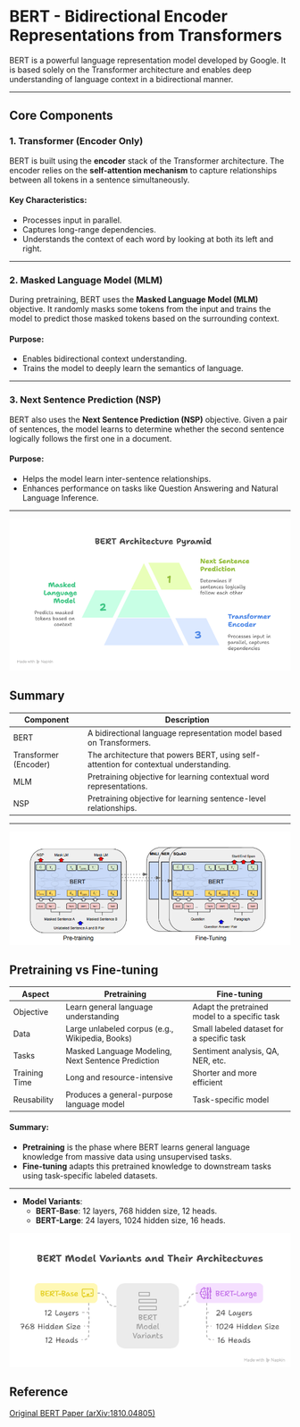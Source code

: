 # BERT - Bidirectional Encoder Representations from Transformers

BERT is a powerful language representation model developed by Google. It is based solely on the Transformer architecture and enables deep understanding of language context in a bidirectional manner.

---

##  Core Components

### 1. Transformer (Encoder Only)

BERT is built using the **encoder** stack of the Transformer architecture. The encoder relies on the **self-attention mechanism** to capture relationships between all tokens in a sentence simultaneously.

#### Key Characteristics:
- Processes input in parallel.
- Captures long-range dependencies.
- Understands the context of each word by looking at both its left and right.

---

### 2. Masked Language Model (MLM)

During pretraining, BERT uses the **Masked Language Model (MLM)** objective. It randomly masks some tokens from the input and trains the model to predict those masked tokens based on the surrounding context.

#### Purpose:
- Enables bidirectional context understanding.
- Trains the model to deeply learn the semantics of language.

---


### 3. Next Sentence Prediction (NSP)

BERT also uses the **Next Sentence Prediction (NSP)** objective. Given a pair of sentences, the model learns to determine whether the second sentence logically follows the first one in a document.

#### Purpose:
- Helps the model learn inter-sentence relationships.
- Enhances performance on tasks like Question Answering and Natural Language Inference.

---
![](img/BERT2.png)
##  Summary

| Component | Description |
|-----------|-------------|
| BERT      | A bidirectional language representation model based on Transformers. |
| Transformer (Encoder) | The architecture that powers BERT, using self-attention for contextual understanding. |
| MLM       | Pretraining objective for learning contextual word representations. |
| NSP       | Pretraining objective for learning sentence-level relationships. |

---
![](img/BERT1.png)
##  Pretraining vs Fine-tuning

| Aspect           | Pretraining                                      | Fine-tuning                                  |
|------------------|--------------------------------------------------|----------------------------------------------|
| Objective        | Learn general language understanding             | Adapt the pretrained model to a specific task |
| Data             | Large unlabeled corpus (e.g., Wikipedia, Books)  | Small labeled dataset for a specific task     |
| Tasks            | Masked Language Modeling, Next Sentence Prediction | Sentiment analysis, QA, NER, etc.          |
| Training Time    | Long and resource-intensive                      | Shorter and more efficient                    |
| Reusability      | Produces a general-purpose language model        | Task-specific model                          |

#### Summary:
- **Pretraining** is the phase where BERT learns general language knowledge from massive data using unsupervised tasks.
- **Fine-tuning** adapts this pretrained knowledge to downstream tasks using task-specific labeled datasets.

---
- **Model Variants**:
  - **BERT-Base**: 12 layers, 768 hidden size, 12 heads.
  - **BERT-Large**: 24 layers, 1024 hidden size, 16 heads.
 
![](img/BERT3.png)
##  Reference

[Original BERT Paper (arXiv:1810.04805)](https://arxiv.org/pdf/1810.04805.pdf)
